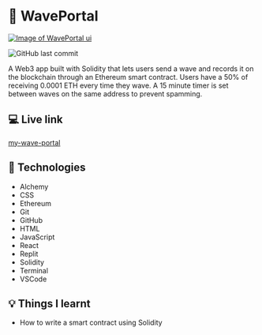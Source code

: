 # :wave: WavePortal

[![Image of WavePortal ui](https://i.postimg.cc/NFz1LBNK/Screenshot-2022-04-30-at-00-01-45.png)](https://postimg.cc/4HpKSkRG)

![GitHub last commit](https://img.shields.io/github/last-commit/xanderbylo/my-wave-portal) 

 A Web3 app built with Solidity that lets users send a wave and records it on the blockchain through an Ethereum smart contract. Users have a 50% of receiving 0.0001 ETH every time they wave. A 15 minute timer is set between waves on the same address to prevent spamming.

 ## :computer: Live link

[my-wave-portal](https://waveportal.xanderbylo.repl.co/)

## :floppy_disk: Technologies

* Alchemy
* CSS
* Ethereum
* Git
* GitHub
* HTML
* JavaScript
* React
* Replit
* Solidity
* Terminal
* VSCode

## :bulb: Things I learnt

* How to write a smart contract using Solidity